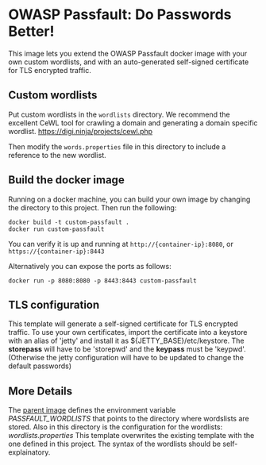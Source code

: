 # OWASP Passfault: Do Passwords Better!

This image lets you extend the OWASP Passfault docker image with your own custom wordlists, and with an auto-generated self-signed certificate for TLS encrypted traffic.

## Custom wordlists
Put custom wordlists in the `wordlists` directory.  We recommend the excellent CeWL tool for crawling a domain and generating a domain specific wordlist. https://digi.ninja/projects/cewl.php

Then modify the `words.properties` file in this directory to include a reference to the new wordlist.  

## Build the docker image
Running on a docker machine, you can build your own image by changing the directory to this project.  Then run the following:
```
docker build -t custom-passfault .
docker run custom-passfault
```

You can verify it is up and running at `http://{container-ip}:8080`, or `https://{container-ip}:8443`

Alternatively you can expose the ports as follows:

`docker run -p 8080:8080 -p 8443:8443 custom-passfault`


## TLS configuration
This template will generate a self-signed certificate for TLS encrypted traffic.  To use your own certificates, import the certificate into a keystore with an alias of 'jetty' and install it as ${JETTY_BASE}/etc/keystore. The __storepass__ will have to be 'storepwd' and the __keypass__ must be 'keypwd'.  (Otherwise the jetty configuration will have to be updated to change the default passwords)

## More Details
The [parent image](https://github.com/c-a-m/passfault-docker) defines the environment variable *PASSFAULT_WORDLISTS* that points to the directory where wordslists are stored.  Also in this directory is the configuration for the wordlists: _wordlists.properties_
This template overwrites the existing template with the one defined in this project.  The syntax of the wordlists should be self-explainatory.



